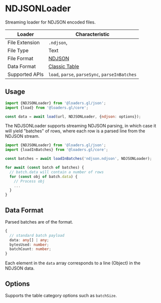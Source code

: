 # NDJSONLoader

Streaming loader for NDJSON encoded files.

| Loader         | Characteristic                                       |
| -------------- | ---------------------------------------------------- |
| File Extension | `.ndjson`,                                             |
| File Type      | Text                                                 |
| File Format    | [NDJSON](http://ndjson.org/)            |
| Data Format    | [Classic Table](/docs/specifications/category-table) |
| Supported APIs | `load`, `parse`, `parseSync`, `parseInBatches`       |

## Usage

```js
import {NDJSONLoader} from '@loaders.gl/json';
import {load} from '@loaders.gl/core';

const data = await load(url, NDJSONLoader, {ndjson: options});
```

The NDJSONLoader supports streaming NDJSON parsing, in which case it will yield "batches" of rows, where each row is a parsed line from the NDJSON stream.

```js
import {NDJSONLoader} from '@loaders.gl/json';
import {loadInBatches} from '@loaders.gl/core';

const batches = await loadInBatches('ndjson.ndjson', NDJSONLoader);

for await (const batch of batches) {
  // batch.data will contain a number of rows
  for (const obj of batch.data) {
    // Process obj
    ...
  }
}
```

## Data Format

Parsed batches are of the format.

```ts
{
  // standard batch payload
  data: any[] | any;
  bytesUsed: number;
  batchCount: number;
}
```

Each element in the `data` array corresponds to a line (Object) in the NDJSON data.

## Options

Supports the table category options such as `batchSize`.

